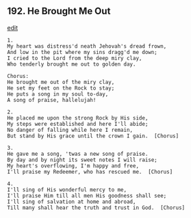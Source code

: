 
## 192.  He Brought Me Out
[edit](https://docs.google.com/document/d/1JE4%2Dkb_5cb0YOgexGSgcD5UjrOs9Fnuc/edit?mode=html)



    1.
    My heart was distress'd neath Jehovah's dread frown,
    And low in the pit where my sins dragg'd me down;
    I cried to the Lord from the deep miry clay,
    Who tenderly brought me out to golden day.

    Chorus:
    He brought me out of the miry clay,
    He set my feet on the Rock to stay;
    He puts a song in my soul to-day,
    A song of praise, hallelujah!

    2.
    He placed me upon the strong Rock by His side,
    My steps were established and here I'll abide;
    No danger of falling while here I remain,
    But stand by His grace until the crown I gain.  [Chorus]

    3.
    He gave me a song, 'twas a new song of praise.
    By day and by night its sweet notes I will raise;
    My heart's overflowing, I'm happy and free,
    I'll praise my Redeemer, who has rescued me.  [Chorus]

    4.
    I'll sing of His wonderful mercy to me,
    I'll praise Him till all men His goodness shall see;
    I'll sing of salvation at home and abroad,
    Till many shall hear the truth and trust in God.  [Chorus]
